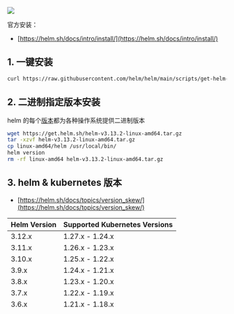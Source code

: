 ![](https://i-blog.csdnimg.cn/blog_migrate/affffead06c83c144cb4de8014219a3c.png)



官方安装：

 -  [https://helm.sh/docs/intro/install/](https://helm.sh/docs/intro/install/)


## 1. 一键安装


```bash
curl https://raw.githubusercontent.com/helm/helm/main/scripts/get-helm-3 | bash
```
## 2. 二进制指定版本安装
helm 的每个[版本](https://github.com/helm/helm/releases)都为各种操作系统提供二进制版本

```bash
wget https://get.helm.sh/helm-v3.13.2-linux-amd64.tar.gz
tar -xzvf helm-v3.13.2-linux-amd64.tar.gz
cp linux-amd64/helm /usr/local/bin/
helm version
rm -rf linux-amd64 helm-v3.13.2-linux-amd64.tar.gz
```


## 3. helm & kubernetes 版本
- [https://helm.sh/docs/topics/version_skew/](https://helm.sh/docs/topics/version_skew/)

| Helm Version | Supported Kubernetes Versions |
|--------------|-------------------------------|
| 3.12.x       | 1.27.x - 1.24.x               |
| 3.11.x       | 1.26.x - 1.23.x               |
| 3.10.x       | 1.25.x - 1.22.x               |
| 3.9.x        | 1.24.x - 1.21.x               |
| 3.8.x        | 1.23.x - 1.20.x               |
| 3.7.x        | 1.22.x - 1.19.x               |
| 3.6.x        | 1.21.x - 1.18.x               |
| 3.5.x        | 1.20.x - 1.17.x               |
| 3.4.x        | 1.19.x - 1.16.x               |
| 3.3.x        | 1.18.x - 1.15.x               |
| 3.2.x        | 1.18.x - 1.15.x               |
| 3.1.x        | 1.17.x - 1.14.x               |
| 3.0.x        | 1.16.x - 1.13.x               |
| 2.16.x       | 1.16.x - 1.15.x               |
| 2.15.x       | 1.15.x - 1.14.x               |
| 2.14.x       | 1.14.x - 1.13.x               |
| 2.13.x       | 1.13.x - 1.12.x               |
| 2.12.x       | 1.12.x - 1.11.x               |
| 2.11.x       | 1.11.x - 1.10.x               |
| 2.10.x       | 1.10.x - 1.9.x                |
| 2.9.x        | 1.10.x - 1.9.x                |
| 2.8.x        | 1.9.x - 1.8.x                 |
| 2.7.x        | 1.8.x - 1.7.x                 |
| 2.6.x        | 1.7.x - 1.6.x                 |
| 2.5.x        | 1.6.x - 1.5.x                 |
| 2.4.x        | 1.6.x - 1.5.x                 |
| 2.3.x        | 1.5.x - 1.4.x                 |
| 2.2.x        | 1.5.x - 1.4.x                 |
| 2.1.x        | 1.5.x - 1.4.x                 |
| 2.0.x        | 1.4.x - 1.3.x                 |


